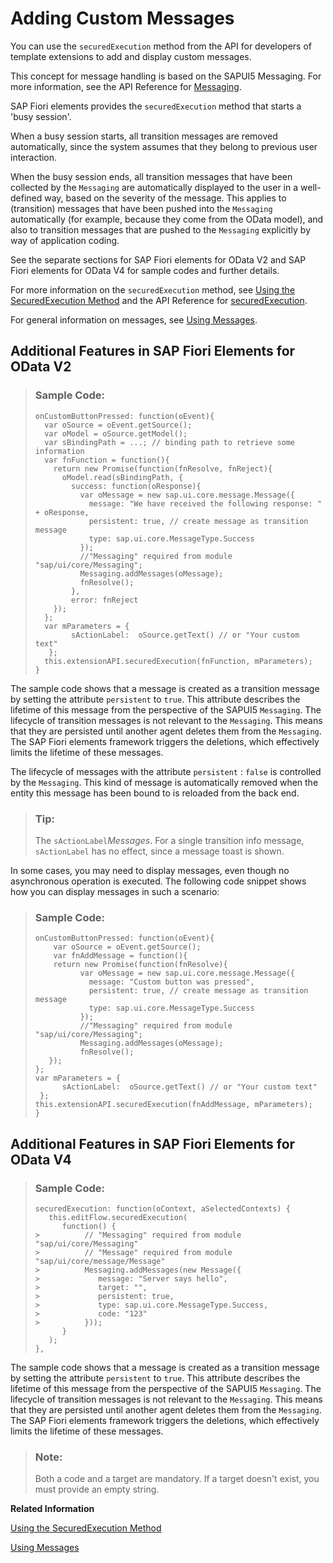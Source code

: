 <!-- loio5a9a2a0f2c054b9686acb3497ba32ae2 -->

# Adding Custom Messages

You can use the `securedExecution` method from the API for developers of template extensions to add and display custom messages.

This concept for message handling is based on the SAPUI5 Messaging. For more information, see the API Reference for [Messaging](https://ui5.sap.com/#/api/module:sap/ui/core/Messaging).

SAP Fiori elements provides the `securedExecution` method that starts a 'busy session'.

When a busy session starts, all transition messages are removed automatically, since the system assumes that they belong to previous user interaction.

When the busy session ends, all transition messages that have been collected by the `Messaging` are automatically displayed to the user in a well-defined way, based on the severity of the message. This applies to \(transition\) messages that have been pushed into the `Messaging` automatically \(for example, because they come from the OData model\), and also to transition messages that are pushed to the `Messaging` explicitly by way of application coding.

See the separate sections for SAP Fiori elements for OData V2 and SAP Fiori elements for OData V4 for sample codes and further details.

For more information on the `securedExecution` method, see [Using the SecuredExecution Method](using-the-securedexecution-method-6a39150.md) and the API Reference for [securedExecution](https://ui5.sap.com/#/api/sap.suite.ui.generic.template.ListReport.extensionAPI.ExtensionAPI/methods/securedExecution).

For general information on messages, see [Using Messages](using-messages-239b192.md).



<a name="loio5a9a2a0f2c054b9686acb3497ba32ae2__section_hyn_xjx_gpb"/>

## Additional Features in SAP Fiori Elements for OData V2

> ### Sample Code:  
> ```
> onCustomButtonPressed: function(oEvent){
>   var oSource = oEvent.getSource();
>   var oModel = oSource.getModel();
>   var sBindingPath = ...; // binding path to retrieve some information
>   var fnFunction = function(){
>     return new Promise(function(fnResolve, fnReject){
>       oModel.read(sBindingPath, {
>         success: function(oResponse){
>           var oMessage = new sap.ui.core.message.Message({
>             message: "We have received the following response: " + oResponse,
>             persistent: true, // create message as transition message
>             type: sap.ui.core.MessageType.Success
>           });
>           //"Messaging" required from module "sap/ui/core/Messaging";
>           Messaging.addMessages(oMessage);
>           fnResolve();
>         },
>         error: fnReject
>     });  
>   };
>   var mParameters = {
>         sActionLabel:  oSource.getText() // or "Your custom text" 
>    };
>   this.extensionAPI.securedExecution(fnFunction, mParameters);
> } 
> ```

The sample code shows that a message is created as a transition message by setting the attribute `persistent` to `true`. This attribute describes the lifetime of this message from the perspective of the SAPUI5 `Messaging`. The lifecycle of transition messages is not relevant to the `Messaging`. This means that they are persisted until another agent deletes them from the `Messaging`. The SAP Fiori elements framework triggers the deletions, which effectively limits the lifetime of these messages.

The lifecycle of messages with the attribute `persistent` : `false` is controlled by the `Messaging`. This kind of message is automatically removed when the entity this message has been bound to is reloaded from the back end.

> ### Tip:  
> The `sActionLabel`*Messages*. For a single transition info message, `sActionLabel` has no effect, since a message toast is shown.

In some cases, you may need to display messages, even though no asynchronous operation is executed. The following code snippet shows how you can display messages in such a scenario:

> ### Sample Code:  
> ```
> onCustomButtonPressed: function(oEvent){
>     var oSource = oEvent.getSource();
>     var fnAddMessage = function(){
>     return new Promise(function(fnResolve){
>           var oMessage = new sap.ui.core.message.Message({
>             message: "Custom button was pressed",
>             persistent: true, // create message as transition message
>             type: sap.ui.core.MessageType.Success
>           });
>           //"Messaging" required from module "sap/ui/core/Messaging";
>           Messaging.addMessages(oMessage);
>           fnResolve();
>    });
> };
> var mParameters = {
>       sActionLabel:  oSource.getText() // or "Your custom text" 
>  };
> this.extensionAPI.securedExecution(fnAddMessage, mParameters);
> } 
> 
> ```



<a name="loio5a9a2a0f2c054b9686acb3497ba32ae2__section_ejz_jkx_gpb"/>

## Additional Features in SAP Fiori Elements for OData V4

> ### Sample Code:  
> ```
> securedExecution: function(oContext, aSelectedContexts) {
>    this.editFlow.securedExecution( 
>       function() { 
> >          // "Messaging" required from module "sap/ui/core/Messaging"
> >          // "Message" required from module "sap/ui/core/message/Message"
> >          Messaging.addMessages(new Message({
> >             message: "Server says hello", 
> >             target: "", 
> >             persistent: true, 
> >             type: sap.ui.core.MessageType.Success, 
> >             code: "123" 
> >          }));
>       } 
>    ); 
> }, 
> ```

The sample code shows that a message is created as a transition message by setting the attribute `persistent` to `true`. This attribute describes the lifetime of this message from the perspective of the SAPUI5 `Messaging`. The lifecycle of transition messages is not relevant to the `Messaging`. This means that they are persisted until another agent deletes them from the `Messaging`. The SAP Fiori elements framework triggers the deletions, which effectively limits the lifetime of these messages.

> ### Note:  
> Both a code and a target are mandatory. If a target doesn't exist, you must provide an empty string.

**Related Information**  


[Using the SecuredExecution Method](using-the-securedexecution-method-6a39150.md "The API for developers of extensions for SAP Fiori elements provides the securedExecution method that can be used for various purposes.")

[Using Messages](using-messages-239b192.md "The system generates messages in response to what users do in the SAP system. A message presents information, an instruction, or a warning to users in a given situation.")

